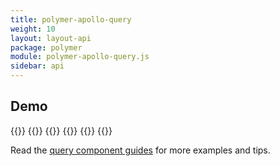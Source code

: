 ```yaml
---
title: polymer-apollo-query
weight: 10
layout: layout-api
package: polymer
module: polymer-apollo-query.js
sidebar: api
---
```


<!-- ----------------------------------------------------------------------------------------
     Welcome! This file includes automatically generated API documentation.
     To edit the docs that appear within, find the original source file under `packages/*`,
     corresponding to the package name and module in this YAML front-matter block.
     Thank you for your interest in Apollo Elements 😁
------------------------------------------------------------------------------------------ -->


## Demo

{{<docs-playground id="gluon-query" lang="ts">}}
  {{<playground-file name="launches.js" include="launches.js" />}}
  {{<playground-file name="index.html"
                     include="../../../../../static/assets/libraries/_assets/index.spacex-launches.html"/>}}
  {{<playground-file name="Launches.query.graphql"
                     include="../../../../../static/assets/libraries/_assets/Launches.query.graphql"/>}}
  {{<playground-file name="SpacexLaunches.css"
                     include="../../../../../static/assets/libraries/_assets/SpacexLaunches.css"/>}}
{{</docs-playground>}}

Read the [query component guides](../../../../guides/usage/queries/) for more examples and tips.
